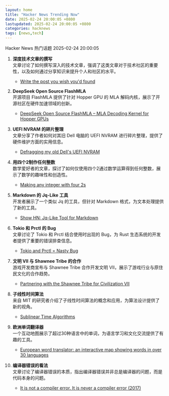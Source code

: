 ```yaml
---  
layout: home  
title: "Hacker News Trending Now"  
date: 2025-02-24 20:00:05 +0800  
lastupdated: 2025-02-24 20:00:05 +0800  
categories: hacknews  
tags: [news,tech]
---  
```

Hacker News 热门话题 2025-02-24 20:00:05
  
1. **深度技术文章的撰写**  
   文章讨论了如何撰写深入的技术文章，强调了这类文章对于技术社区的重要性，以及如何通过分享知识来提升个人和社区的水平。  
   - [Write the post you wish you'd found](https://www.gilesthomas.com/2025/02/20250223-til-deep-dive-posts)
  
2. **DeepSeek Open Source FlashMLA**  
   开源项目 FlashMLA 提供了针对 Hopper GPU 的 MLA 解码内核，展示了开源社区在硬件加速领域的创新。  
   - [DeepSeek Open Source FlashMLA – MLA Decoding Kernel for Hopper GPUs](https://github.com/deepseek-ai/FlashMLA)
  
3. **UEFI NVRAM 的碎片整理**  
   文章分享了作者如何对其旧 Dell 电脑的 UEFI NVRAM 进行碎片整理，提供了硬件维护方面的实用信息。  
   - [Defragging my old Dell's UEFI NVRAM](https://artemis.sh/2025/02/22/uefi-nvram-defrag.html)
  
4. **用四个2制作任何整数**  
   数学爱好者的文章，探讨了如何仅使用四个2通过数学运算得到任何整数，展示了数学的趣味性和创造性。  
   - [Making any integer with four 2s](https://eli.thegreenplace.net/2025/making-any-integer-with-four-2s/)
  
5. **Markdown 的 Jq-Like 工具**  
   开发者展示了一个类似 Jq 的工具，但针对 Markdown 格式，为文本处理提供了新的工具。  
   - [Show HN: Jq-Like Tool for Markdown](https://github.com/yshavit/mdq)
  
6. **Tokio 和 Prctl 的 Bug**  
   文章讨论了 Tokio 和 Prctl 结合使用时出现的 Bug，为 Rust 生态系统的开发者提供了重要的错误排查信息。  
   - [Tokio and Prctl = Nasty Bug](https://kobzol.github.io/rust/2025/02/23/tokio-plus-prctl-equals-nasty-bug.html)
  
7. **文明 VII 与 Shawnee Tribe 的合作**  
   游戏开发商宣布与 Shawnee Tribe 合作开发文明 VII，展示了游戏行业与原住民文化的合作趋势。  
   - [Partnering with the Shawnee Tribe for Civilization VII](https://civilization.2k.com/civ-vii/news/civilization-vii-shawnee-tribe-partnership/)
  
8. **子线性时间算法**  
   来自 MIT 的研究者介绍了子线性时间算法的概念和应用，为算法设计提供了新的视角。  
   - [Sublinear Time Algorithms](https://people.csail.mit.edu/ronitt/sublinear.html)
  
9. **欧洲单词翻译器**  
   一个互动地图展示了超过30种语言中的单词，为语言学习和文化交流提供了有趣的工具。  
   - [European word translator: an interactive map showing words in over 30 languages](https://ukdataexplorer.com/european-translator/)
  
10. **编译器错误的看法**  
    文章讨论了编译器错误的本质，指出编译器错误并非总是编译器的问题，而是代码本身的问题。  
    - [It is not a compiler error. It is never a compiler error (2017)](https://blog.plover.com/2017/11/12/)

[Write the post you wish you'd found]: https://www.gilesthomas.com/2025/02/20250223-til-deep-dive-posts
[DeepSeek Open Source FlashMLA – MLA Decoding Kernel for Hopper GPUs]: https://github.com/deepseek-ai/FlashMLA
[Defragging my old Dell's UEFI NVRAM]: https://artemis.sh/2025/02/22/uefi-nvram-defrag.html
[Making any integer with four 2s]: https://eli.thegreenplace.net/2025/making-any-integer-with-four-2s/
[Show HN: Jq-Like Tool for Markdown]: https://github.com/yshavit/mdq
[Tokio and Prctl = Nasty Bug]: https://kobzol.github.io/rust/2025/02/23/